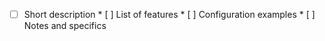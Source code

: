    * [ ] Short description
    * [ ] List of features
    * [ ] Configuration examples
    * [ ] Notes and specifics